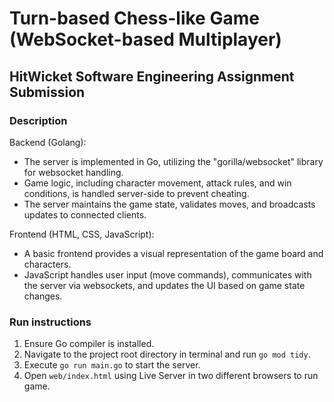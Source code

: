 # Turn-based Chess-like Game (WebSocket-based Multiplayer)

## HitWicket Software Engineering Assignment Submission

### Description
Backend (Golang):
  - The server is implemented in Go, utilizing the "gorilla/websocket" library for websocket handling.
  - Game logic, including character movement, attack rules, and win conditions, is handled server-side to prevent cheating.
  - The server maintains the game state, validates moves, and broadcasts updates to connected clients.

Frontend (HTML, CSS, JavaScript):
  - A basic frontend provides a visual representation of the game board and characters.
  - JavaScript handles user input (move commands), communicates with the server via websockets, and updates the UI based on game state changes.

### Run instructions
1. Ensure Go compiler is installed.
2. Navigate to the project root directory in terminal and run `go mod tidy`.
3. Execute `go run main.go` to start the server.
4. Open `web/index.html` using Live Server in two different browsers to run game. 
